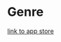 # Genre
[link to app store](https://apps.apple.com/tt/app/genre-french-genders-quiz/id1486027181?ign-mpt=uo%3D2 "View on App Store")
